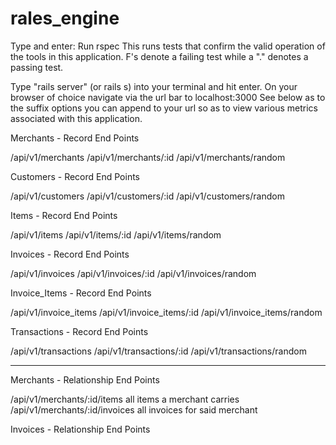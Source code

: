 # rales_engine

Type and enter: Run rspec
This runs tests that confirm the valid operation of the tools in this application. F's denote a failing test while a "." denotes a passing test.  

Type "rails server" (or rails s) into your terminal and hit enter. On your browser of choice navigate via the url bar to localhost:3000  See below as to the suffix options you can append to your url so as to view various metrics associated with this application.

Merchants - Record End Points

  /api/v1/merchants
  /api/v1/merchants/:id
  /api/v1/merchants/random

Customers - Record End Points

  /api/v1/customers
  /api/v1/customers/:id
  /api/v1/customers/random

Items - Record End Points

  /api/v1/items
  /api/v1/items/:id
  /api/v1/items/random

Invoices - Record End Points

  /api/v1/invoices
  /api/v1/invoices/:id
  /api/v1/invoices/random

Invoice_Items - Record End Points

  /api/v1/invoice_items
  /api/v1/invoice_items/:id
  /api/v1/invoice_items/random

Transactions - Record End Points

  /api/v1/transactions
  /api/v1/transactions/:id
  /api/v1/transactions/random

--------------------------------------------------------------------------

Merchants - Relationship End Points

  /api/v1/merchants/:id/items all items a merchant carries
  /api/v1/merchants/:id/invoices all invoices for said merchant

Invoices - Relationship End Points
